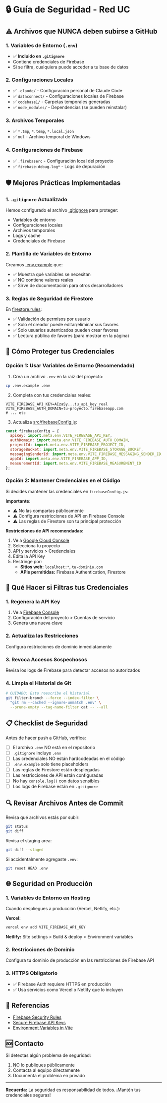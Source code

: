 # 🔒 Guía de Seguridad - Red UC

## ⚠️ Archivos que NUNCA deben subirse a GitHub

### 1. Variables de Entorno (`.env`)
- ✅ **Incluido en `.gitignore`**
- Contiene credenciales de Firebase
- Si se filtra, cualquiera puede acceder a tu base de datos

### 2. Configuraciones Locales
- ✅ `.claude/` - Configuración personal de Claude Code
- ✅ `dataconnect/` - Configuraciones locales de Firebase
- ✅ `codebase1/` - Carpetas temporales generadas
- ✅ `node_modules/` - Dependencias (se pueden reinstalar)

### 3. Archivos Temporales
- ✅ `*.tmp`, `*.temp`, `*.local.json`
- ✅ `nul` - Archivo temporal de Windows

### 4. Configuraciones de Firebase
- ✅ `.firebaserc` - Configuración local del proyecto
- ✅ `firebase-debug.log*` - Logs de depuración

## 🛡️ Mejores Prácticas Implementadas

### 1. `.gitignore` Actualizado
Hemos configurado el archivo [.gitignore](.gitignore) para proteger:
- Variables de entorno
- Configuraciones locales
- Archivos temporales
- Logs y cache
- Credenciales de Firebase

### 2. Plantilla de Variables de Entorno
Creamos [.env.example](.env.example) que:
- ✅ Muestra qué variables se necesitan
- ✅ NO contiene valores reales
- ✅ Sirve de documentación para otros desarrolladores

### 3. Reglas de Seguridad de Firestore
En [firestore.rules](firestore.rules):
- ✅ Validación de permisos por usuario
- ✅ Solo el creador puede editar/eliminar sus favores
- ✅ Solo usuarios autenticados pueden crear favores
- ✅ Lectura pública de favores (para mostrar en la página)

## 🔐 Cómo Proteger tus Credenciales

### Opción 1: Usar Variables de Entorno (Recomendado)

1. Crea un archivo `.env` en la raíz del proyecto:
```bash
cp .env.example .env
```

2. Completa con tus credenciales reales:
```env
VITE_FIREBASE_API_KEY=AIzaSy...tu_api_key_real
VITE_FIREBASE_AUTH_DOMAIN=tu-proyecto.firebaseapp.com
# ... etc
```

3. Actualiza [src/firebaseConfig.js](src/firebaseConfig.js):
```javascript
const firebaseConfig = {
  apiKey: import.meta.env.VITE_FIREBASE_API_KEY,
  authDomain: import.meta.env.VITE_FIREBASE_AUTH_DOMAIN,
  projectId: import.meta.env.VITE_FIREBASE_PROJECT_ID,
  storageBucket: import.meta.env.VITE_FIREBASE_STORAGE_BUCKET,
  messagingSenderId: import.meta.env.VITE_FIREBASE_MESSAGING_SENDER_ID,
  appId: import.meta.env.VITE_FIREBASE_APP_ID,
  measurementId: import.meta.env.VITE_FIREBASE_MEASUREMENT_ID
};
```

### Opción 2: Mantener Credenciales en el Código
Si decides mantener las credenciales en `firebaseConfig.js`:

**Importante:**
- ⚠️ No las compartas públicamente
- ⚠️ Configura restricciones de API en Firebase Console
- ⚠️ Las reglas de Firestore son tu principal protección

**Restricciones de API recomendadas:**
1. Ve a [Google Cloud Console](https://console.cloud.google.com)
2. Selecciona tu proyecto
3. API y servicios > Credenciales
4. Edita la API Key
5. Restringe por:
   - **Sitios web:** `localhost:*`, `tu-dominio.com`
   - **APIs permitidas:** Firebase Authentication, Firestore

## 🚨 Qué Hacer si Filtras tus Credenciales

### 1. Regenera la API Key
1. Ve a [Firebase Console](https://console.firebase.google.com)
2. Configuración del proyecto > Cuentas de servicio
3. Genera una nueva clave

### 2. Actualiza las Restricciones
Configura restricciones de dominio inmediatamente

### 3. Revoca Accesos Sospechosos
Revisa los logs de Firebase para detectar accesos no autorizados

### 4. Limpia el Historial de Git
```bash
# CUIDADO: Esto reescribe el historial
git filter-branch --force --index-filter \
  "git rm --cached --ignore-unmatch .env" \
  --prune-empty --tag-name-filter cat -- --all
```

## 📋 Checklist de Seguridad

Antes de hacer push a GitHub, verifica:

- [ ] El archivo `.env` NO está en el repositorio
- [ ] `.gitignore` incluye `.env`
- [ ] Las credenciales NO están hardcodeadas en el código
- [ ] `.env.example` solo tiene placeholders
- [ ] Las reglas de Firestore están desplegadas
- [ ] Las restricciones de API están configuradas
- [ ] No hay `console.log()` con datos sensibles
- [ ] Los logs de Firebase están en `.gitignore`

## 🔍 Revisar Archivos Antes de Commit

Revisa qué archivos estás por subir:
```bash
git status
git diff
```

Revisa el staging area:
```bash
git diff --staged
```

Si accidentalmente agregaste `.env`:
```bash
git reset HEAD .env
```

## 🌐 Seguridad en Producción

### 1. Variables de Entorno en Hosting
Cuando despliegues a producción (Vercel, Netlify, etc.):

**Vercel:**
```bash
vercel env add VITE_FIREBASE_API_KEY
```

**Netlify:**
Site settings > Build & deploy > Environment variables

### 2. Restricciones de Dominio
Configura tu dominio de producción en las restricciones de Firebase API

### 3. HTTPS Obligatorio
- ✅ Firebase Auth requiere HTTPS en producción
- ✅ Usa servicios como Vercel o Netlify que lo incluyen

## 📖 Referencias

- [Firebase Security Rules](https://firebase.google.com/docs/rules)
- [Secure Firebase API Keys](https://firebase.google.com/docs/projects/api-keys)
- [Environment Variables in Vite](https://vitejs.dev/guide/env-and-mode.html)

## 🆘 Contacto

Si detectas algún problema de seguridad:
1. NO lo publiques públicamente
2. Contacta al equipo directamente
3. Documenta el problema en privado

---

**Recuerda:** La seguridad es responsabilidad de todos. ¡Mantén tus credenciales seguras!

